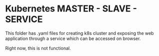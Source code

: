 # Kubernetes MASTER - SLAVE - SERVICE

This folder has .yaml files for creating k8s cluster and exposing the web application through a service which can be accessed on browser.

Right now, this is not functional.